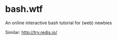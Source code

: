 bash.wtf
========

An online interactive bash tutorial for (web) newbies

Similar: http://try.redis.io/
